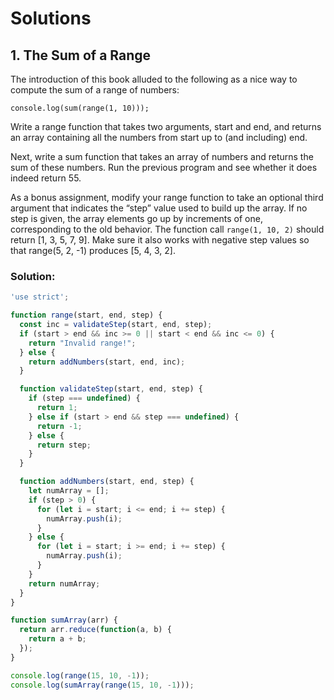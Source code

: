 # Solutions

## 1. The Sum of a Range

The introduction of this book alluded to the following as a nice way to compute the sum of a range of numbers:

`console.log(sum(range(1, 10)));`

Write a range function that takes two arguments, start and end, and returns an array containing all the numbers from start up to (and including) end.

Next, write a sum function that takes an array of numbers and returns the sum of these numbers. Run the previous program and see whether it does indeed return 55.

As a bonus assignment, modify your range function to take an optional third argument that indicates the “step” value used to build up the array. If no step is given, the array elements go up by increments of one, corresponding to the old behavior. The function call `range(1, 10, 2)` should return [1, 3, 5, 7, 9]. Make sure it also works with negative step values so that range(5, 2, -1) produces [5, 4, 3, 2].

### Solution:
```js
'use strict';

function range(start, end, step) {
  const inc = validateStep(start, end, step);
  if (start > end && inc >= 0 || start < end && inc <= 0) {
    return "Invalid range!";
  } else {
    return addNumbers(start, end, inc);
  }

  function validateStep(start, end, step) {
    if (step === undefined) {
      return 1;
    } else if (start > end && step === undefined) {
      return -1;
    } else {
      return step;
    }
  }

  function addNumbers(start, end, step) {
    let numArray = [];
    if (step > 0) {
      for (let i = start; i <= end; i += step) {
        numArray.push(i);
      }
    } else {
      for (let i = start; i >= end; i += step) {
        numArray.push(i);
      }
    }
    return numArray;
  }
}

function sumArray(arr) {
  return arr.reduce(function(a, b) {
    return a + b;
  });
}

console.log(range(15, 10, -1));
console.log(sumArray(range(15, 10, -1)));
```